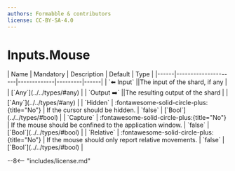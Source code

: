 ```yaml
---
authors: Formabble & contributors
license: CC-BY-SA-4.0
---
```



# Inputs.Mouse

<div class="sh-parameters" markdown="1">
| Name | Mandatory | Description | Default | Type |
|------|---------------------|-------------|---------|------|
| `⬅️ Input` ||The input of the shard, if any | | [`Any`](../../types/#any) |
| `Output ➡️` ||The resulting output of the shard | | [`Any`](../../types/#any) |
| `Hidden` | :fontawesome-solid-circle-plus:{title="No"}  | If the cursor should be hidden. | `false` | [`Bool`](../../types/#bool) |
| `Capture` | :fontawesome-solid-circle-plus:{title="No"}  | If the mouse should be confined to the application window. | `false` | [`Bool`](../../types/#bool) |
| `Relative` | :fontawesome-solid-circle-plus:{title="No"}  | If the mouse should only report relative movements. | `false` | [`Bool`](../../types/#bool) |

</div>



--8<-- "includes/license.md"


